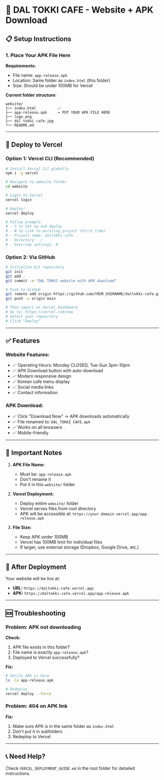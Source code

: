 # 📱 DAL TOKKI CAFE - Website + APK Download

## 📋 Setup Instructions

### 1. Place Your APK File Here

**Requirements:**
- File name: `app-release.apk`
- Location: Same folder as `index.html` (this folder)
- Size: Should be under 100MB for Vercel

**Current folder structure:**
```
website/
├── index.html          ✅
├── app-release.apk     ⬅️ PUT YOUR APK FILE HERE
├── logo.png
├── dal tokki cafe.jpg
└── README.md
```

---

## 🚀 Deploy to Vercel

### Option 1: Vercel CLI (Recommended)

```bash
# Install Vercel CLI globally
npm i -g vercel

# Navigate to website folder
cd website

# Login to Vercel
vercel login

# Deploy!
vercel deploy

# Follow prompts:
# - Y to Set up and deploy
# - N to Link to existing project (first time)
# - Project name: daltokki-cafe
# - Directory: ./
# - Override settings: N
```

### Option 2: Via GitHub

```bash
# Initialize Git repository
git init
git add .
git commit -m "DAL TOKKI website with APK download"

# Push to GitHub
git remote add origin https://github.com/YOUR_USERNAME/daltokki-cafe.git
git push -u origin main

# Then import on Vercel Dashboard
# Go to: https://vercel.com/new
# Select your repository
# Click "Deploy"
```

---

## ✅ Features

### Website Features:
- ✅ Operating Hours: Monday CLOSED, Tue-Sun 3pm-10pm
- ✅ APK Download button with auto-download
- ✅ Modern responsive design
- ✅ Korean cafe menu display
- ✅ Social media links
- ✅ Contact information

### APK Download:
- ✅ Click "Download Now" → APK downloads automatically
- ✅ File renamed to: `DAL_TOKKI_CAFE.apk`
- ✅ Works on all browsers
- ✅ Mobile-friendly

---

## 📝 Important Notes

1. **APK File Name:**
   - Must be: `app-release.apk`
   - Don't rename it
   - Put it in this `website/` folder

2. **Vercel Deployment:**
   - Deploy entire `website/` folder
   - Vercel serves files from root directory
   - APK will be accessible at: `https://your-domain.vercel.app/app-release.apk`

3. **File Size:**
   - Keep APK under 100MB
   - Vercel has 100MB limit for individual files
   - If larger, use external storage (Dropbox, Google Drive, etc.)

---

## 🎯 After Deployment

Your website will be live at:
- **URL:** `https://daltokki-cafe.vercel.app`
- **APK:** `https://daltokki-cafe.vercel.app/app-release.apk`

---

## 🆘 Troubleshooting

### Problem: APK not downloading

**Check:**
1. APK file exists in this folder?
2. File name is exactly `app-release.apk`?
3. Deployed to Vercel successfully?

**Fix:**
```bash
# Verify APK is here
ls -la app-release.apk

# Redeploy
vercel deploy --force
```

### Problem: 404 on APK link

**Fix:**
1. Make sure APK is in the same folder as `index.html`
2. Don't put it in subfolders
3. Redeploy to Vercel

---

## 📞 Need Help?

Check `VERCEL_DEPLOYMENT_GUIDE.md` in the root folder for detailed instructions.

